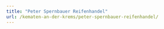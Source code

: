 ```yaml
---
title: "Peter Spernbauer Reifenhandel"
url: /kematen-an-der-krems/peter-spernbauer-reifenhandel/
---
```

